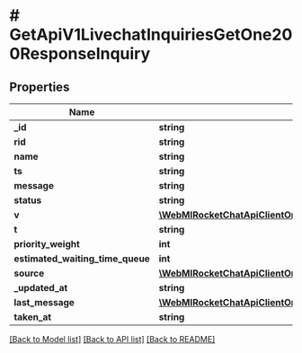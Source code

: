 # # GetApiV1LivechatInquiriesGetOne200ResponseInquiry

## Properties

Name | Type | Description | Notes
------------ | ------------- | ------------- | -------------
**_id** | **string** |  | [optional]
**rid** | **string** |  | [optional]
**name** | **string** |  | [optional]
**ts** | **string** |  | [optional]
**message** | **string** |  | [optional]
**status** | **string** |  | [optional]
**v** | [**\WebMIRocketChatApiClientOmnichannelApi\Model\GetApiV1LivechatInquiriesGetOne200ResponseInquiryV**](GetApiV1LivechatInquiriesGetOne200ResponseInquiryV.md) |  | [optional]
**t** | **string** |  | [optional]
**priority_weight** | **int** |  | [optional]
**estimated_waiting_time_queue** | **int** |  | [optional]
**source** | [**\WebMIRocketChatApiClientOmnichannelApi\Model\PutApiV1LivechatRoomVisitor200ResponseRoomSource**](PutApiV1LivechatRoomVisitor200ResponseRoomSource.md) |  | [optional]
**_updated_at** | **string** |  | [optional]
**last_message** | [**\WebMIRocketChatApiClientOmnichannelApi\Model\GetApiV1LivechatInquiriesGetOne200ResponseInquiryLastMessage**](GetApiV1LivechatInquiriesGetOne200ResponseInquiryLastMessage.md) |  | [optional]
**taken_at** | **string** |  | [optional]

[[Back to Model list]](../../README.md#models) [[Back to API list]](../../README.md#endpoints) [[Back to README]](../../README.md)
